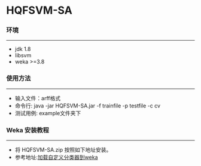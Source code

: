 # HQFSVM-SA

### 环境
***********
* jdk 1.8
* libsvm
* weka >=3.8

### 使用方法
***********************
* 输入文件：arff格式
* 命令行: java -jar  HQFSVM-SA.jar  -f  trainfile  -p  testfile  -c  cv
* 测试用例: example文件夹下


### Weka 安装教程

******************************
* 将 HQFSVM-SA.zip 按照如下地址安装。
* 参考地址:[加载自定义分类器到weka](https://blog.csdn.net/So_that/article/details/82915198)
